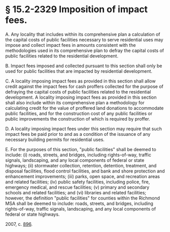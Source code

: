 # § 15.2-2329 Imposition of impact fees.

<p>A. Any locality that includes within its comprehensive plan a calculation of the capital costs of public facilities necessary to serve residential uses may impose and collect impact fees in amounts consistent with the methodologies used in its comprehensive plan to defray the capital costs of public facilities related to the residential development.</p><p>B. Impact fees imposed and collected pursuant to this section shall only be used for public facilities that are impacted by residential development.</p><p>C. A locality imposing impact fees as provided in this section shall allow credit against the impact fees for cash proffers collected for the purpose of defraying the capital costs of public facilities related to the residential development. A locality imposing impact fees as provided in this section shall also include within its comprehensive plan a methodology for calculating credit for the value of proffered land donations to accommodate public facilities, and for the construction cost of any public facilities or public improvements the construction of which is required by proffer.</p><p>D. A locality imposing impact fees under this section may require that such impact fees be paid prior to and as a condition of the issuance of any necessary building permits for residential uses.</p><p>E. For the purposes of this section, "public facilities" shall be deemed to include: (i) roads, streets, and bridges, including rights-of-way, traffic signals, landscaping, and any local components of federal or state highways; (ii) stormwater collection, retention, detention, treatment, and disposal facilities, flood control facilities, and bank and shore protection and enhancement improvements; (iii) parks, open space, and recreation areas and related facilities; (iv) public safety facilities, including police, fire, emergency medical, and rescue facilities; (v) primary and secondary schools and related facilities; and (vi) libraries and related facilities; however, the definition "public facilities" for counties within the Richmond MSA shall be deemed to include: roads, streets, and bridges, including rights-of-way, traffic signals, landscaping, and any local components of federal or state highways.</p><p>2007, c. <a href='http://lis.virginia.gov/cgi-bin/legp604.exe?071+ful+CHAP0896'>896</a>.</p>